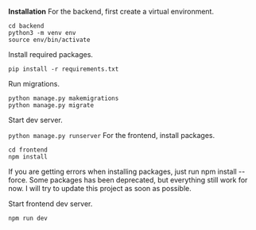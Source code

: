 **Installation**
For the backend, first create a virtual environment.

```
cd backend
python3 -m venv env
source env/bin/activate
```

Install required packages.

`pip install -r requirements.txt`

Run migrations.

```
python manage.py makemigrations
python manage.py migrate
```

Start dev server.

`python manage.py runserver`
For the frontend, install packages.

```
cd frontend
npm install
```

If you are getting errors when installing packages, just run npm install --force. Some packages has been deprecated, but everything still work for now. I will try to update this project as soon as possible.

Start frontend dev server.

`npm run dev`
